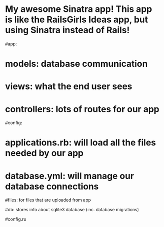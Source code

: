 # My awesome Sinatra app! This app is like the RailsGirls Ideas app, but using Sinatra instead of Rails!

#app:
# models: database communication
# views: what the end user sees
# controllers: lots of routes for our app

#config:
# applications.rb: will load all the files needed by our app
# database.yml: will manage our database connections

#files: for files that are uploaded from app

#db: stores info about sqlite3 database (inc. database migrations)

#config.ru